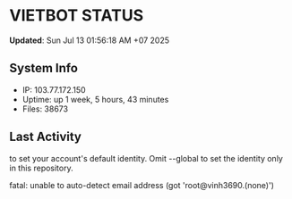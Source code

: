 # VIETBOT STATUS
**Updated**: Sun Jul 13 01:56:18 AM +07 2025

## System Info
- IP: 103.77.172.150
- Uptime: up 1 week, 5 hours, 43 minutes
- Files: 38673

## Last Activity

to set your account's default identity.
Omit --global to set the identity only in this repository.

fatal: unable to auto-detect email address (got 'root@vinh3690.(none)')
